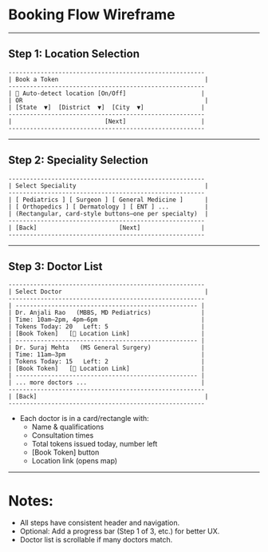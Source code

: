 # Booking Flow Wireframe

---

## Step 1: Location Selection

```
-------------------------------------------------------
| Book a Token                                         |
-------------------------------------------------------
| 📍 Auto-detect location [On/Off]                     |
| OR                                                   |
| [State  ▼]  [District  ▼]  [City  ▼]                |
-------------------------------------------------------
|                          [Next]                     |
-------------------------------------------------------
```

---

## Step 2: Speciality Selection

```
-------------------------------------------------------
| Select Speciality                                    |
-------------------------------------------------------
| [ Pediatrics ] [ Surgeon ] [ General Medicine ]      |
| [ Orthopedics ] [ Dermatology ] [ ENT ] ...          |
| (Rectangular, card-style buttons—one per specialty)  |
-------------------------------------------------------
| [Back]                       [Next]                 |
-------------------------------------------------------
```

---

## Step 3: Doctor List

```
-------------------------------------------------------
| Select Doctor                                        |
-------------------------------------------------------
| --------------------------------------------------- |
| Dr. Anjali Rao   (MBBS, MD Pediatrics)              |
| Time: 10am–2pm, 4pm–6pm                             |
| Tokens Today: 20   Left: 5                          |
| [Book Token]   [📍 Location Link]                    |
| --------------------------------------------------- |
| Dr. Suraj Mehta   (MS General Surgery)              |
| Time: 11am–3pm                                      |
| Tokens Today: 15   Left: 2                          |
| [Book Token]   [📍 Location Link]                    |
| --------------------------------------------------- |
| ... more doctors ...                                |
-------------------------------------------------------
| [Back]                                               |
-------------------------------------------------------
```
- Each doctor is in a card/rectangle with:
  - Name & qualifications
  - Consultation times
  - Total tokens issued today, number left
  - [Book Token] button
  - Location link (opens map)

---

# Notes:
- All steps have consistent header and navigation.
- Optional: Add a progress bar (Step 1 of 3, etc.) for better UX.
- Doctor list is scrollable if many doctors match.